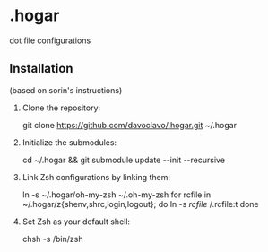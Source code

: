 .hogar
======

dot file configurations

Installation
------------
(based on sorin's instructions)

  1. Clone the repository:

        git clone https://github.com/davoclavo/.hogar.git ~/.hogar

  2. Initialize the submodules:

        cd ~/.hogar && git submodule update --init --recursive

  3. Link Zsh configurations by linking them:

		ln -s ~/.hogar/oh-my-zsh ~/.oh-my-zsh
		for rcfile in ~/.hogar/z{shenv,shrc,login,logout}; do
		  	ln -s $rcfile ~/.$rcfile:t
		done

  4. Set Zsh as your default shell:

        chsh -s /bin/zsh